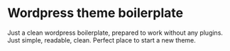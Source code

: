 # Wordpress theme boilerplate

Just a clean wordpress boilerplate, prepared to work without any plugins. Just simple, readable, clean. Perfect place to start a new theme.